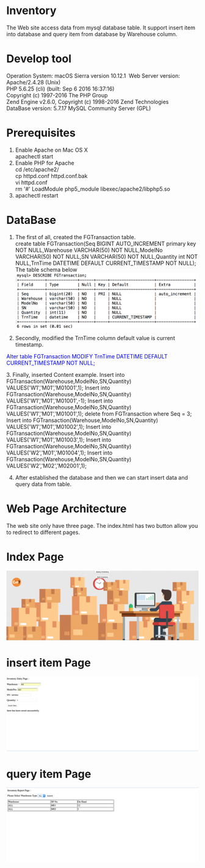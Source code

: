 # Inventory
The Web site access data from mysql database table. It support insert item into database and query item from database by Warehouse column.
# Develop tool
Operation System: macOS Sierra version 10.12.1  
Web Server version: Apache/2.4.28 (Unix)  
PHP 5.6.25 (cli) (built: Sep  6 2016 16:37:16)   
Copyright (c) 1997-2016 The PHP Group  
Zend Engine v2.6.0, Copyright (c) 1998-2016 Zend Technologies  
DataBase version: 5.7.17 MySQL Community Server (GPL)

# Prerequisites

1. Enable Apache on Mac OS X  
apachectl start  
2. Enable PHP for Apache  
cd /etc/apache2/  
cp httpd.conf httpd.conf.bak  
vi httpd.conf  
rm '#' LoadModule php5_module libexec/apache2/libphp5.so  
3. apachectl restart

# DataBase

1. The first of all, created the FGTransaction table.  
create table FGTransaction(Seq BIGINT AUTO_INCREMENT primary key NOT NULL,Warehouse VARCHAR(50) NOT NULL,ModelNo VARCHAR(50) NOT NULL,SN VARCHAR(50) NOT NULL,Quantity int NOT NULL,TrnTime DATETIME DEFAULT CURRENT_TIMESTAMP NOT NULL);  
The table schema below  
![alt text](https://github.com/geminihsu/Inventory/blob/master/screenshot/TableSchema.png)


2.  Secondly, modified the TrnTime column default value is current timestamp.  
<p style='color:blue'>Alter table FGTransaction MODIFY TrnTime DATETIME DEFAULT CURRENT_TIMESTAMP NOT NULL;</p>
3.  Finally, inserted Content example.  
Insert into FGTransaction(Warehouse,ModelNo,SN,Quantity) VALUES('W1','M01','M01001',1);
Insert into FGTransaction(Warehouse,ModelNo,SN,Quantity) VALUES('W1','M01','M01001',-1);
Insert into FGTransaction(Warehouse,ModelNo,SN,Quantity) VALUES('W1','M01','M01001',1);
delete from FGTransaction where Seq = 3;
Insert into FGTransaction(Warehouse,ModelNo,SN,Quantity) VALUES('W1','M01','M01002',1);
Insert into FGTransaction(Warehouse,ModelNo,SN,Quantity) VALUES('W1','M01','M01003',1);
Insert into FGTransaction(Warehouse,ModelNo,SN,Quantity) VALUES('W2','M01','M01004',1);
Insert into FGTransaction(Warehouse,ModelNo,SN,Quantity) VALUES('W2','M02','M02001',1);

4. After established the database and then we can start insert data and query data from table. 

# Web Page Architecture

The web site only have three page. The index.html has two button allow you to redirect to different pages.

# Index Page
![alt text](https://github.com/geminihsu/Inventory/blob/master/screenshot/index.png)

# insert item Page
![alt text](https://github.com/geminihsu/Inventory/blob/master/screenshot/InsertItem.png)

# query item Page
![alt text](https://github.com/geminihsu/Inventory/blob/master/screenshot/QueryAll.png)
